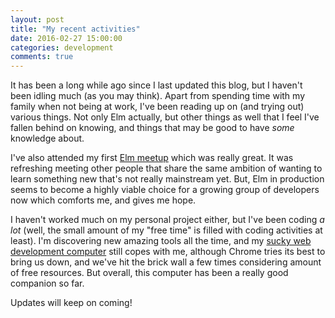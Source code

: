 ```yaml
---
layout: post
title: "My recent activities"
date: 2016-02-27 15:00:00
categories: development
comments: true
---
```


It has been a long while ago since I last updated this blog, but I haven't been idling much (as you may think). Apart from spending time with my family when not being at work, I've been reading up on (and trying out) various things. Not only Elm actually, but other things as well that I feel I've fallen behind on knowing, and things that may be good to have *some* knowledge about.

I've also attended my first [Elm meetup][elm-meetup] which was really great. It was refreshing meeting other people that share the same ambition of wanting to learn something new that's not really mainstream yet. But, Elm in production seems to become a highly viable choice for a growing group of developers now which comforts me, and gives me hope.

I haven't worked much on my personal project either, but I've been coding *a lot* (well, the small amount of my "free time" is filled with coding activities at least). I'm discovering new amazing tools all the time, and my [sucky web development computer][hp-stream] still copes with me, although Chrome tries its best to bring us down, and we've hit the brick wall a few times considering amount of free resources. But overall, this computer has been a really good companion so far.

Updates will keep on coming!

[elm-meetup]: http://www.meetup.com/Stockholm-Elm/
[hp-stream]: http://store.hp.com/webapp/wcs/stores/servlet/ContentView?eSpotName=Stream11&storeId=10151
